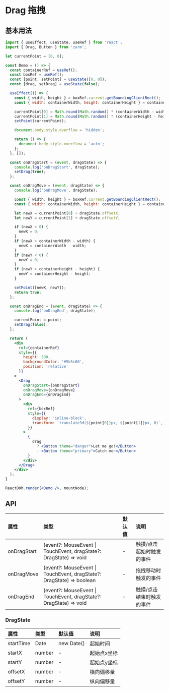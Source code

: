 # Drag 拖拽



## 基本用法

```jsx
import { useEffect, useState, useRef } from 'react';
import { Drag, Button } from 'zarm';

let currentPoint = [0, 0];

const Demo = () => {
  const containerRef = useRef();
  const boxRef = useRef();
  const [point, setPoint] = useState([0, 0]);
  const [drag, setDrag] = useState(false);

  useEffect(() => {
    const { width, height } = boxRef.current.getBoundingClientRect();
    const { width: containerWidth, height: containerHeight } = containerRef.current.getBoundingClientRect();

    currentPoint[0] = Math.round(Math.random() * (containerWidth - width));
    currentPoint[1] = Math.round(Math.random() * (containerHeight - height));
    setPoint(currentPoint);

    document.body.style.overflow = 'hidden';

    return () => {
      document.body.style.overflow = 'auto';
    };
  }, []);

  const onDragStart = (event, dragState) => {
    console.log('onDragStart', dragState);
    setDrag(true);
  };

  const onDragMove = (event, dragState) => {
    console.log('onDragMove', dragState);

    const { width, height } = boxRef.current.getBoundingClientRect();
    const { width: containerWidth, height: containerHeight } = containerRef.current.getBoundingClientRect();

    let newX = currentPoint[0] + dragState.offsetX;
    let newY = currentPoint[1] + dragState.offsetY;

    if (newX < 0) {
      newX = 0;
    }
    if (newX > containerWidth - width) {
      newX = containerWidth - width;
    }
    if (newY < 0) {
      newY = 0;
    }
    if (newY > containerHeight - height) {
      newY = containerHeight - height;
    }

    setPoint([newX, newY]);
    return true;
  };

  const onDragEnd = (event, dragState) => {
    console.log('onDragEnd', dragState);

    currentPoint = point;
    setDrag(false);
  };

  return (
    <div
      ref={containerRef}
      style={{
        height: 300,
        backgroundColor: '#5b5c60',
        position: 'relative'
      }}
    >
      <Drag
        onDragStart={onDragStart}
        onDragMove={onDragMove}
        onDragEnd={onDragEnd}
      >
        <div
          ref={boxRef}
          style={{
            display: 'inline-block',
            transform: `translate3d(${point[0]}px, ${point[1]}px, 0)`,
          }}
        >
          {
            drag
              ? <Button theme="danger">Let me go!</Button>
              : <Button theme="primary">Catch me~</Button>
          }
        </div>
      </Drag>
    </div>
  );
}

ReactDOM.render(<Demo />, mountNode);
```



## API

| 属性 | 类型 | 默认值 | 说明 |
| :--- | :--- | :--- | :--- |
| onDragStart | (event?: MouseEvent \| TouchEvent, dragState?: DragState) => void | - | 触摸/点击 起始时触发的事件 |
| onDragMove | (event?: MouseEvent \| TouchEvent, dragState?: DragState) => boolean | - | 拖拽移动时触发的事件 |
| onDragEnd | (event?: MouseEvent \| TouchEvent, dragState?: DragState) => void | - | 触摸/点击 结束时触发的事件 |

### DragState
| 属性 | 类型 | 默认值 | 说明 |
| :--- | :--- | :--- | :--- |
| startTime | Date | new Date() | 起始时间 |
| startX | number | - | 起始点x坐标 |
| startY | number | - | 起始点y坐标 |
| offsetX | number | - | 横向偏移量 |
| offsetY | number | - | 纵向偏移量 |